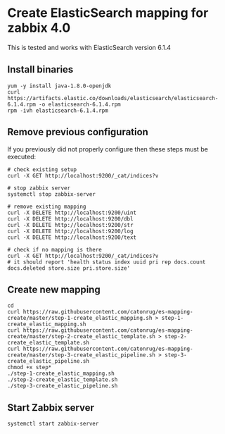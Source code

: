 # Create ElasticSearch mapping for zabbix 4.0

This is tested and works with ElasticSearch version 6.1.4

## Install binaries

```
yum -y install java-1.8.0-openjdk
curl https://artifacts.elastic.co/downloads/elasticsearch/elasticsearch-6.1.4.rpm -o elasticsearch-6.1.4.rpm
rpm -ivh elasticsearch-6.1.4.rpm
```

## Remove previous configuration

If you previously did not properly configure then these steps must be executed:
```
# check existing setup
curl -X GET http://localhost:9200/_cat/indices?v

# stop zabbix server
systemctl stop zabbix-server

# remove existing mapping
curl -X DELETE http://localhost:9200/uint
curl -X DELETE http://localhost:9200/dbl
curl -X DELETE http://localhost:9200/str
curl -X DELETE http://localhost:9200/log
curl -X DELETE http://localhost:9200/text

# check if no mapping is there
curl -X GET http://localhost:9200/_cat/indices?v
# it should report 'health status index uuid pri rep docs.count docs.deleted store.size pri.store.size'
```

## Create new mapping

```
cd
curl https://raw.githubusercontent.com/catonrug/es-mapping-create/master/step-1-create_elastic_mapping.sh > step-1-create_elastic_mapping.sh
curl https://raw.githubusercontent.com/catonrug/es-mapping-create/master/step-2-create_elastic_template.sh > step-2-create_elastic_template.sh
curl https://raw.githubusercontent.com/catonrug/es-mapping-create/master/step-3-create_elastic_pipeline.sh > step-3-create_elastic_pipeline.sh
chmod +x step*
./step-1-create_elastic_mapping.sh
./step-2-create_elastic_template.sh
./step-3-create_elastic_pipeline.sh
```

## Start Zabbix server

```
systemctl start zabbix-server
```



